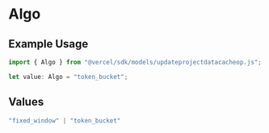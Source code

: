 # Algo

## Example Usage

```typescript
import { Algo } from "@vercel/sdk/models/updateprojectdatacacheop.js";

let value: Algo = "token_bucket";
```

## Values

```typescript
"fixed_window" | "token_bucket"
```